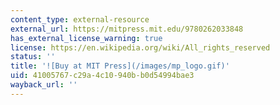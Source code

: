 ```yaml
---
content_type: external-resource
external_url: https://mitpress.mit.edu/9780262033848
has_external_license_warning: true
license: https://en.wikipedia.org/wiki/All_rights_reserved
status: ''
title: '![Buy at MIT Press](/images/mp_logo.gif)'
uid: 41005767-c29a-4c10-940b-b0d54994bae3
wayback_url: ''
---
```

